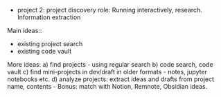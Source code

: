 - project 2: project discovery
  role: Running interactively, research. Information extraction

Main ideas:: 
- existing project search
- existing code vault

More ideas: 
a) find projects - using regular search
b) code search, code vault
c) find mini-projects
    in dev/draft
    in older formats - notes, jupyter notebooks etc.
d) analyze projects: extract ideas and drafts from project name, contents
    - Bonus: match with Notion, Remnote, Obsidian ideas.